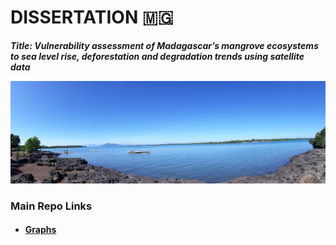 # DISSERTATION :madagascar:

***Title: Vulnerability assessment of Madagascar’s mangrove ecosystems to sea level rise, deforestation and degradation trends using satellite data***


<p align="left">
<img src="https://github.com/emmascho/Dissertation/blob/main/Pictures/20190613_102345.jpg" 
> 

### Main Repo Links

- #### [Graphs](https://github.com/emmascho/Dissertation/tree/main/Graphs)
